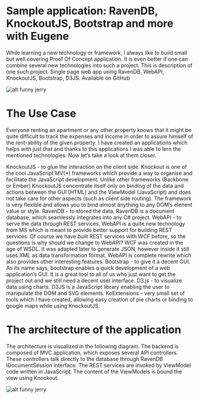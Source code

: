 # Sample application: RavenDB, KnockoutJS, Bootstrap and more with Eugene

While learning a new technology or framework, I always like to build small but well covering Proof Of Concept application. It is even better if one can combine several new technologies into such a project. This is description of one such project. Single page web app using RavenDB, WebAPI, KnockoutJS, Bootstrap, D3JS. Available on GitHub

![alt funny jerry](https://raw.githubusercontent.com/funnyjerry/D3-University/master/screenshots/screen.png)


# The Use Case


Everyone renting an apartment or any other property knows that it might be quite difficult to track the expenses and income in order to assure himself of the rent-ability of the given property. I have created an applications which helps with just that and thanks to this applications I was able to lern the mentioned technologies. Now let’s take a look at them closer.

KnockoutJS - to glue the interaction on the client side. Knockout is one of the cool JavaScript MV(*) frameworks which provide a way to organise and facilitate the JavaScript development. Unlike other frameworks (Backbone or Ember) KnockoutJS concentrate itself only on binding of the data and actions between the GUI (HTML) and the ViewModel (JavaScript) and does not take care for other aspects (such as client side routing). The framework is very flexible and allows you to bind almost anything to any DOM’s elenent value or style.
RavenDB - to stored the data. RavenDB is a document database, which seamlessly integrates into any C# project.
WebAPI - to serve the data through REST services. WebAPI is a quite new technology from MS which is meant to provide better support for building REST services. Of course we have built REST services with WCF before, so the questions is why should we change to WebAPI? WCF was created in the age of WSDL. It was adapted later to generate JSON, however inside it still uses XML as data transformation format. WebAPI is complete rewrite which also provides other interesting features.
Bootstrap - to give it a decent GUI. As its name says, bootstrap enables a quick development of a web application’s GUI. It is a great tool to all of us who just want to get the project out and we still need a decent user interface.
D3.js - to visualize data using charts. D3JS is a JavaScript library enabling the user to manipulate the DOM and SVG elements.
KoExtensions - very small set of tools which I have created, allowing easy creation of pie charts or binding to google maps while using KnockoutJS.


# The architecture of the application

The architecture is visualized in the following diagram. The backend is composed of MVC application, which exposes several API controllers. These controllers talk directly to the database through RavenDB IDocumentSession interface. The REST services are invoked by ViewModel code written in JavaScript. The content of the ViewModels is bound the view using Knockout. 


![alt funny jerry](https://raw.githubusercontent.com/funnyjerry/D3-University/master/screenshots/architecture.png)
